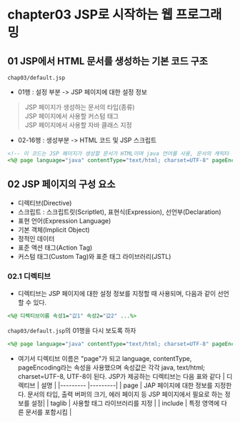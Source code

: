 # chapter03 JSP로 시작하는 웹 프로그래밍
## 01 JSP에서 HTML 문서를 생성하는 기본 코드 구조
`chap03/default.jsp`
 - 01행     : 설정 부분 -> JSP 페이지에 대한 설정 정보
  > JSP 페이지가 생성하는 문서의 타입(종류)<br>
  > JSP 페이지에서 사용할 커스텀 태그<br>
  > JSP 페이지에서 사용할 자바 클래스 지정<br>
 - 02-16행  : 생성부분  -> HTML 코드 및 JSP 스크립트
```jsp
<!-- 이 코드는 JSP 페이지가 생성할 문서가 HTML이며 java 언어를 사용, 문서의 캐릭터 셋(character set)이 UTF-8인 것을 나타낸다. -->
<%@ page language="java" contentType="text/html; charset=UTF-8" pageEncoding="UTF-8"%>
```
## 02 JSP 페이지의 구성 요소
 - 디렉티브(Directive)
 - 스크립트 : 스크립트릿(Scriptlet), 표현식(Expression), 선언부(Declaration)
 - 표현 언어(Expression Language)
 - 기본 객체(Implicit Object)
 - 정적인 데이터
 - 표준 액션 태그(Action Tag)
 - 커스텀 태그(Custom Tag)와 표준 태그 라이브러리(JSTL)
### 02.1 디렉티브 
 - 디렉티브는 JSP 페이지에 대한 설정 정보를 지정할 때 사용되며, 다음과 같이 선언할 수 있다.
 ```jsp
 <%@ 디렉티브이름 속성1="값1" 속성2="값2" ...%>
 ```
 `chap03/default.jsp`의 01행을 다시 보도록 하자
 ```jsp
 <%@ page language="java" contentType="text/html; charset=UTF-8" pageEncoding="UTF-8"%>
 ```
 - 여기서 디렉티브 이름은 "page"가 되고 language, contentType, pageEncoding라는 속성을 사용했으며 속성값은 각각 java, text/html; charset=UTF-8, UTF-8이 된다.
 JSP가 제공하는 디렉티브는 다음 표와 같다
| 디렉티브   | 설명 |
|---------  |---------|
| page      | JAP 페이지에 대한 정보를 지정한다. 문서의 타입, 출력 버퍼의 크기, 에러 페이지 등 JSP 페이지에서 필요로 하는 정보를 설정|
| taglib    | 사용할 태그 라이브러리를 지정 |
| include   | 특정 영역에 다른 문서를 포함시킴 |
